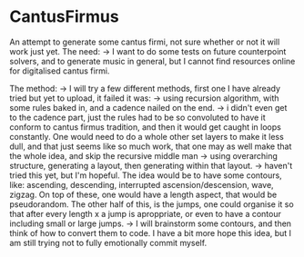 # CantusFirmus
An attempt to generate some cantus firmi, not sure whether or not it will work just yet.
The need:
-> I want to do some tests on future counterpoint solvers, and to generate music in general, but I cannot find
  resources online for digitalised cantus firmi. 

The method:
-> I will try a few different methods, first one I have already tried but yet to upload, it failed it was:
  -> using recursion algorithm, with some rules baked in, and a cadence nailed on the end.
    -> i didn't even get to the cadence part, just the rules had to be so convoluted to have it conform to 
      cantus firmus tradition, and then it would get caught in loops constantly. One would need to do a whole
      other set layers to make it less dull, and that just seems like so much work, that one may as well make
      that the whole idea, and skip the recursive middle man
  -> using overarching structure, generating a layout, then generating within that layout.
    -> haven't tried this yet, but I'm hopeful. The idea would be to have some contours, like: ascending, 
      descending, interrupted ascension/descension, wave, zigzag. On top of these, one would have a length 
      aspect, that would be pseudorandom. The other half of this, is the jumps, one could organise it so that
      after every length x a jump is aproppriate, or even to have a contour including small or large jumps.
    -> I will brainstorm some contours, and then think of how to convert them to code. I have a bit more hope 
      this idea, but I am still trying not to fully emotionally commit myself.
